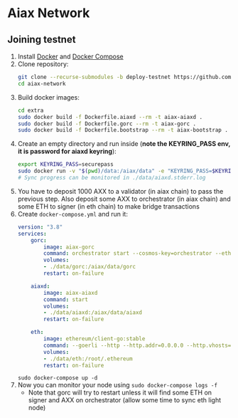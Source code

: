 # Aiax Network

## Joining testnet

1. Install [Docker](https://docs.docker.com/get-docker/) and [Docker Compose](https://docs.docker.com/compose/install/)
2. Clone repository:
    ```bash
    git clone --recurse-submodules -b deploy-testnet https://github.com/aiax-network/aiax-network.git
    cd aiax-network
    ```
3. Build docker images:
    ```bash
    cd extra
    sudo docker build -f Dockerfile.aiaxd --rm -t aiax-aiaxd .
    sudo docker build -f Dockerfile.gorc --rm -t aiax-gorc .
    sudo docker build -f Dockerfile.bootstrap --rm -t aiax-bootstrap .
    ```
4. Create an empty directory and run inside (**note the KEYRING_PASS env, it is password for aiaxd keyring**):
    ```bash
    export KEYRING_PASS=securepass
    sudo docker run -v "$(pwd)/data:/aiax/data" -e "KEYRING_PASS=$KEYRING_PASS" --add-host aiaxd:127.0.0.1 -it aiax-bootstrap
    # Sync progress can be monitored in ./data/aiaxd.stderr.log
    ```
5. You have to deposit 1000 AXX to a validator (in aiax chain) to pass the previous step. Also deposit some AXX to orchestrator (in aiax chain) and some ETH to signer (in eth chain) to make bridge transactions
6. Create `docker-compose.yml` and run it:
    ```yaml
    version: "3.8"
    services:
        gorc:
            image: aiax-gorc
            command: orchestrator start --cosmos-key=orchestrator --ethereum-key=signer
            volumes:
            - ./data/gorc:/aiax/data/gorc
            restart: on-failure

        aiaxd:
            image: aiax-aiaxd
            command: start
            volumes:
            - ./data/aiaxd:/aiax/data/aiaxd
            restart: on-failure

        eth:
            image: ethereum/client-go:stable
            command: --goerli --http --http.addr=0.0.0.0 --http.vhosts=* --syncmode light
            volumes:
            - ./data/eth:/root/.ethereum
            restart: on-failure
    ```
    `sudo docker-compose up -d`
7. Now you can monitor your node using `sudo docker-compose logs -f`
    - Note that gorc will try to restart unless it will find some ETH on signer and AXX on orchestrator (allow some time to sync eth light node)
